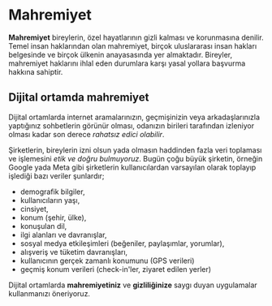 <!-- NOTLAR 
 - Bu sayfa bilgi içerikli makaleden oluşmaktadır.
 - Bu içeriğe eklenmesi gereken şeyler olduğu düşünülmektedir. https://github.com/GuvendeKal/guvendekal.org/issues/28 buradan bakabilirsiniz.
 - İçerik kuralları ve ekleme yapmak sayfalarını ziyaret edebilirsiniz -->

# Mahremiyet

**Mahremiyet** bireylerin, özel hayatlarının gizli kalması ve korunmasına denilir. Temel insan haklarından olan mahremiyet, birçok uluslararası insan hakları belgesinde ve birçok ülkenin anayasasında yer almaktadır. Bireyler, mahremiyet haklarını ihlal eden durumlara karşı yasal yollara başvurma hakkına sahiptir.

## Dijital ortamda mahremiyet

Dijital ortamlarda internet aramalarınızın, geçmişinizin veya arkadaşlarınızla yaptığınız sohbetlerin görünür olması, odanızın birileri tarafından izleniyor olması kadar son derece *rahatsız edici olabilir*.

Şirketlerin, bireylerin izni olsun yada olmasın haddinden fazla veri toplaması ve işlemesini *etik ve doğru bulmuyoruz*. Bugün çoğu büyük şirketin, örneğin Google yada Meta gibi şirketlerin kullanıcılardan varsayılan olarak toplayıp işlediği bazı veriler şunlardır;

* demografik bilgiler,
* kullanıcıların yaşı,
* cinsiyet,
* konum (şehir, ülke),
* konuşulan dil,
* ilgi alanları ve davranışlar,
* sosyal medya etkileşimleri (beğeniler, paylaşımlar, yorumlar),
* alışveriş ve tüketim davranışları,
* kullanıcının gerçek zamanlı konumunu (GPS verileri)
* geçmiş konum verileri (check-in'ler, ziyaret edilen yerler)

Dijital ortamlarda **mahremiyetiniz** ve **gizliliğinize** saygı duyan uygulamalar kullanmanızı öneriyoruz.
